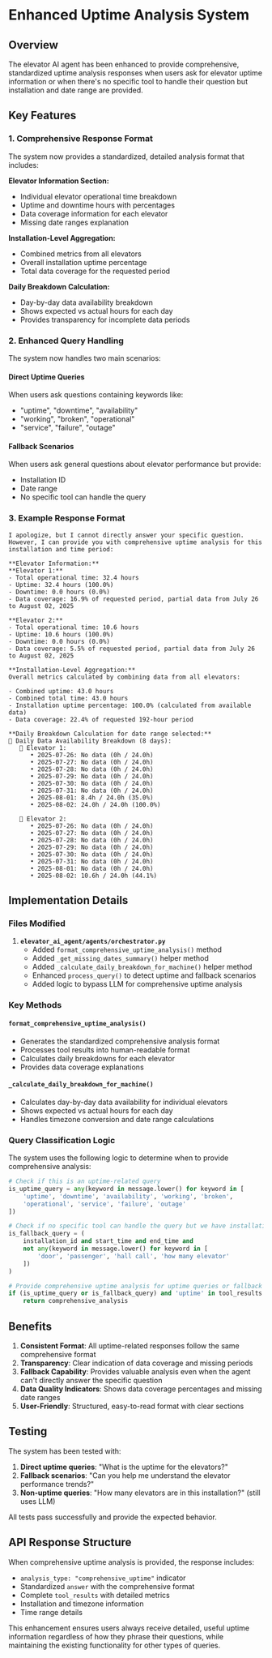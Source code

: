 # Enhanced Uptime Analysis System

## Overview

The elevator AI agent has been enhanced to provide comprehensive, standardized uptime analysis responses when users ask for elevator uptime information or when there's no specific tool to handle their question but installation and date range are provided.

## Key Features

### 1. Comprehensive Response Format

The system now provides a standardized, detailed analysis format that includes:

**Elevator Information Section:**
- Individual elevator operational time breakdown
- Uptime and downtime hours with percentages
- Data coverage information for each elevator
- Missing date ranges explanation

**Installation-Level Aggregation:**
- Combined metrics from all elevators
- Overall installation uptime percentage
- Total data coverage for the requested period

**Daily Breakdown Calculation:**
- Day-by-day data availability breakdown
- Shows expected vs actual hours for each day
- Provides transparency for incomplete data periods

### 2. Enhanced Query Handling

The system now handles two main scenarios:

#### Direct Uptime Queries
When users ask questions containing keywords like:
- "uptime", "downtime", "availability"
- "working", "broken", "operational"
- "service", "failure", "outage"

#### Fallback Scenarios
When users ask general questions about elevator performance but provide:
- Installation ID
- Date range
- No specific tool can handle the query

### 3. Example Response Format

```
I apologize, but I cannot directly answer your specific question. However, I can provide you with comprehensive uptime analysis for this installation and time period:

**Elevator Information:**
**Elevator 1:**
- Total operational time: 32.4 hours
- Uptime: 32.4 hours (100.0%)
- Downtime: 0.0 hours (0.0%)
- Data coverage: 16.9% of requested period, partial data from July 26 to August 02, 2025

**Elevator 2:**
- Total operational time: 10.6 hours
- Uptime: 10.6 hours (100.0%)
- Downtime: 0.0 hours (0.0%)
- Data coverage: 5.5% of requested period, partial data from July 26 to August 02, 2025

**Installation-Level Aggregation:**
Overall metrics calculated by combining data from all elevators:

- Combined uptime: 43.0 hours
- Combined total time: 43.0 hours
- Installation uptime percentage: 100.0% (calculated from available data)
- Data coverage: 22.4% of requested 192-hour period

**Daily Breakdown Calculation for date range selected:**
📅 Daily Data Availability Breakdown (8 days):
   🏢 Elevator 1:
      • 2025-07-26: No data (0h / 24.0h)
      • 2025-07-27: No data (0h / 24.0h)
      • 2025-07-28: No data (0h / 24.0h)
      • 2025-07-29: No data (0h / 24.0h)
      • 2025-07-30: No data (0h / 24.0h)
      • 2025-07-31: No data (0h / 24.0h)
      • 2025-08-01: 8.4h / 24.0h (35.0%)
      • 2025-08-02: 24.0h / 24.0h (100.0%)

   🏢 Elevator 2:
      • 2025-07-26: No data (0h / 24.0h)
      • 2025-07-27: No data (0h / 24.0h)
      • 2025-07-28: No data (0h / 24.0h)
      • 2025-07-29: No data (0h / 24.0h)
      • 2025-07-30: No data (0h / 24.0h)
      • 2025-07-31: No data (0h / 24.0h)
      • 2025-08-01: No data (0h / 24.0h)
      • 2025-08-02: 10.6h / 24.0h (44.1%)
```

## Implementation Details

### Files Modified

1. **`elevator_ai_agent/agents/orchestrator.py`**
   - Added `format_comprehensive_uptime_analysis()` method
   - Added `_get_missing_dates_summary()` helper method
   - Added `_calculate_daily_breakdown_for_machine()` helper method
   - Enhanced `process_query()` to detect uptime and fallback scenarios
   - Added logic to bypass LLM for comprehensive uptime analysis

### Key Methods

#### `format_comprehensive_uptime_analysis()`
- Generates the standardized comprehensive analysis format
- Processes tool results into human-readable format
- Calculates daily breakdowns for each elevator
- Provides data coverage explanations

#### `_calculate_daily_breakdown_for_machine()`
- Calculates day-by-day data availability for individual elevators
- Shows expected vs actual hours for each day
- Handles timezone conversion and date range calculations

### Query Classification Logic

The system uses the following logic to determine when to provide comprehensive analysis:

```python
# Check if this is an uptime-related query
is_uptime_query = any(keyword in message.lower() for keyword in [
    'uptime', 'downtime', 'availability', 'working', 'broken', 
    'operational', 'service', 'failure', 'outage'
])

# Check if no specific tool can handle the query but we have installation and date range
is_fallback_query = (
    installation_id and start_time and end_time and 
    not any(keyword in message.lower() for keyword in [
        'door', 'passenger', 'hall call', 'how many elevator'
    ])
)

# Provide comprehensive uptime analysis for uptime queries or fallback scenarios
if (is_uptime_query or is_fallback_query) and 'uptime' in tool_results:
    return comprehensive_analysis
```

## Benefits

1. **Consistent Format**: All uptime-related responses follow the same comprehensive format
2. **Transparency**: Clear indication of data coverage and missing periods
3. **Fallback Capability**: Provides valuable analysis even when the agent can't directly answer the specific question
4. **Data Quality Indicators**: Shows data coverage percentages and missing date ranges
5. **User-Friendly**: Structured, easy-to-read format with clear sections

## Testing

The system has been tested with:

1. **Direct uptime queries**: "What is the uptime for the elevators?"
2. **Fallback scenarios**: "Can you help me understand the elevator performance trends?"
3. **Non-uptime queries**: "How many elevators are in this installation?" (still uses LLM)

All tests pass successfully and provide the expected behavior.

## API Response Structure

When comprehensive uptime analysis is provided, the response includes:
- `analysis_type: "comprehensive_uptime"` indicator
- Standardized `answer` with the comprehensive format
- Complete `tool_results` with detailed metrics
- Installation and timezone information
- Time range details

This enhancement ensures users always receive detailed, useful uptime information regardless of how they phrase their questions, while maintaining the existing functionality for other types of queries.
